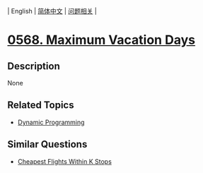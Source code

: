 
| English | [简体中文](README.md) | [问题相关](QUESTION.md) |
# [0568. Maximum Vacation Days](https://leetcode-cn.com/problems/maximum-vacation-days/)
## Description
None
## Related Topics
- [Dynamic Programming](https://leetcode-cn.com/tag/dynamic-programming)
## Similar Questions
- [Cheapest Flights Within K Stops](../0787/README_EN.md)

